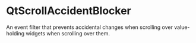 # QtScrollAccidentBlocker
An event filter that prevents accidental changes when scrolling over value-holding widgets when scrolling over them.

